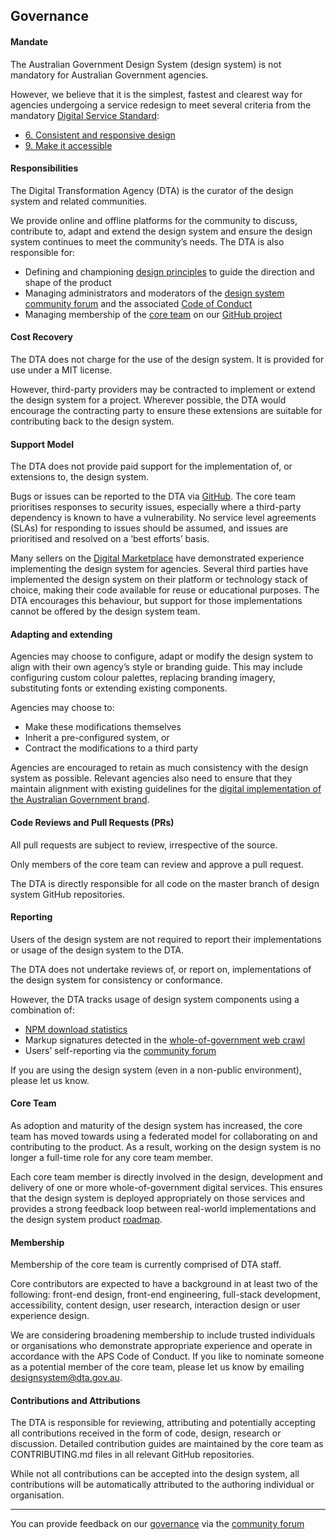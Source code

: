 ## Governance

#### Mandate
The Australian Government Design System (design system) is not mandatory for Australian Government agencies.

However, we believe that it is the simplest, fastest and clearest way for agencies undergoing a service redesign to meet several criteria from the mandatory [Digital Service Standard](https://www.dta.gov.au/standard):

- [6. Consistent and responsive design](https://www.dta.gov.au/help-and-advice/digital-service-standard/digital-service-standard-criteria/6-consistent-and-responsive-design)
- [9. Make it accessible](https://www.dta.gov.au/help-and-advice/digital-service-standard/digital-service-standard-criteria/9-make-it-accessible)

#### Responsibilities
The Digital Transformation Agency (DTA) is the curator of the design system and related communities.

We provide online and offline platforms for the community to discuss, contribute to, adapt and extend the design system and ensure the design system continues to meet the community’s needs. The DTA is also responsible for:

- Defining and championing [design principles](https://designsystem.gov.au/about#design-principles) to guide the direction and shape of the product
- Managing administrators and moderators of the [design system community forum](https://community.digital.gov.au/c/designsystem) and the associated [Code of Conduct](https://community.digital.gov.au/faq)
- Managing membership of the [core team](https://github.com/orgs/govau/teams/design-system) on our [GitHub project](https://github.com/orgs/govau/projects/7)

#### Cost Recovery
The DTA does not charge for the use of the design system. It is provided for use under a MIT license.

However, third-party providers may be contracted to implement or extend the design system for a project. Wherever possible, the DTA would encourage the contracting party to ensure these extensions are suitable for contributing back to the design system.

#### Support Model
The DTA does not provide paid support for the implementation of, or extensions to, the design system.

Bugs or issues can be reported to the DTA via [GitHub](https://github.com/govau/design-system-components/). The core team prioritises responses to security issues, especially where a third-party dependency is known to have a vulnerability. No service level agreements (SLAs) for responding to issues should be assumed, and issues are prioritised and resolved on a ‘best efforts’ basis.

Many sellers on the [Digital Marketplace](https://marketplace.service.gov.au/) have demonstrated experience implementing the design system for agencies. Several third parties have implemented the design system on their platform or technology stack of choice, making their code available for reuse or educational purposes. The DTA encourages this behaviour, but support for those implementations cannot be offered by the design system team.

#### Adapting and extending

Agencies may choose to configure, adapt or modify the design system to align with their own agency’s style or branding guide. This may include configuring custom colour palettes, replacing branding imagery, substituting fonts or extending existing components.


Agencies may choose to:

- Make these modifications themselves
- Inherit a pre-configured system, or
- Contract the modifications to a third party

Agencies are encouraged to retain as much consistency with the design system as possible. Relevant agencies also need to ensure that they maintain alignment with existing guidelines for the [digital implementation of the Australian Government brand](https://www.dta.gov.au/help-and-advice/guides-and-tools/requirements-australian-government-websites/branding).

#### Code Reviews and Pull Requests (PRs)

All pull requests are subject to review, irrespective of the source.

Only members of the core team can review and approve a pull request.

The DTA is directly responsible for all code on the master branch of design system GitHub repositories.

#### Reporting
Users of the design system are not required to report their implementations or usage of the design system to the DTA.

The DTA does not undertake reviews of, or report on, implementations of the design system for consistency or conformance.

However, the DTA tracks usage of design system components using a combination of:

- [NPM download statistics](https://www.npmjs.com/package/@gov.au/core)
- Markup signatures detected in the [whole-of-government web crawl](https://data.gov.au/dataset/ds-dga-99f43557-1d3d-40e7-bc0c-665a4275d625/details)
- Users’ self-reporting via the [community forum](https://community.digital.gov.au/t/showcase/)

If you are using the design system (even in a non-public environment), please let us know.

#### Core Team
As adoption and maturity of the design system has increased, the core team has moved towards using a federated model for collaborating on and contributing to the product. As a result, working on the design system is no longer a full-time role for any core team member.

Each core team member is directly involved in the design, development and delivery of one or more whole-of-government digital services. This ensures that the design system is deployed appropriately on those services and provides a strong feedback loop between real-world implementations and the design system product [roadmap](https://designsystem.gov.au/roadmap).

#### Membership
Membership of the core team is currently comprised of DTA staff.

Core contributors are expected to have a background in at least two of the following: front-end design, front-end engineering, full-stack development, accessibility, content design, user research, interaction design or user experience design.

We are considering broadening membership to include trusted individuals or organisations who demonstrate appropriate experience and operate in accordance with the APS Code of Conduct. If you like to nominate someone as a potential member of the core team, please let us know by emailing [designsystem@dta.gov.au](mailto:designsystem@dta.gov.au).

#### Contributions and Attributions
The DTA is responsible for reviewing, attributing and potentially accepting all contributions received in the form of code, design, research or discussion. Detailed contribution guides are maintained by the core team as CONTRIBUTING.md files in all relevant GitHub repositories.

While not all contributions can be accepted into the design system, all contributions will be automatically attributed to the authoring individual or organisation.

---

You can provide feedback on our [governance](https://community.digital.gov.au/t/updating-our-governance-model/2596) via the [community forum](https://community.digital.gov.au/c/designsystem/14)
